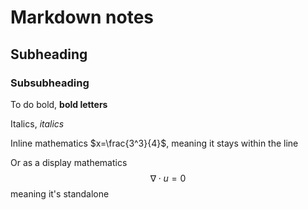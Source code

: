 # Markdown notes
## Subheading
### Subsubheading
To do bold, **bold letters**

Italics, *italics*

Inline mathematics $x=\frac{3^3}{4}$, meaning it stays within the line

Or as a display mathematics 
$$ \nabla \cdot u = 0 $$ 
meaning it's standalone

